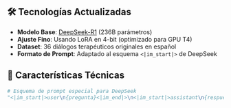 ## 🛠️ Tecnologías Actualizadas
- **Modelo Base**: [DeepSeek-R1](https://huggingface.co/deepseek-ai/DeepSeek-R1) (236B parámetros)
- **Ajuste Fino**: Usando LoRA en 4-bit (optimizado para GPU T4)
- **Dataset**: 36 diálogos terapéuticos originales en español
- **Formato de Prompt**: Adaptado al esquema `<|im_start|>` de DeepSeek

## 🌟 Características Técnicas
```python
# Esquema de prompt especial para DeepSeek
"<|im_start|>user\n{pregunta}<|im_end|>\n<|im_start|>assistant\n{respuesta}<|im_end|>"
